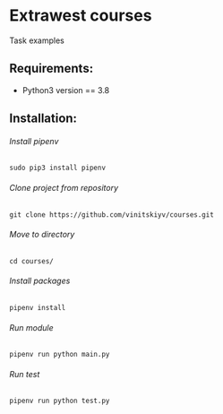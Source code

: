 # Extrawest courses
Task examples

## Requirements:
* Python3 version == 3.8

## Installation:
###### Install pipenv 
```
sudo pip3 install pipenv
```
###### Clone project from repository
```
git clone https://github.com/vinitskiyv/courses.git
```
###### Move to directory
```
cd courses/
```
###### Install packages
```
pipenv install
```
###### Run module
```
pipenv run python main.py
```
###### Run test
```
pipenv run python test.py
```